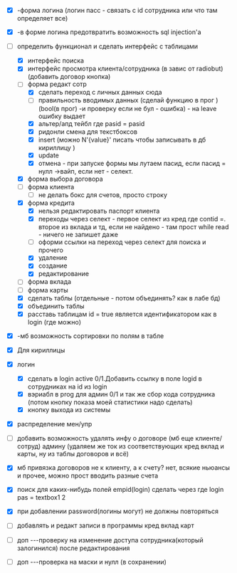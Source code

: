 - [x] -форма логина (логин пасс - связать с id сотрудника или что там определяет все)
- [x] -в форме логина предотвратить возможность sql injection'а
- [ ] определить функционал и сделать интерфейс с таблицами
  - [x] интерфейс поиска
  - [x] интерфейс просмотра клиента/сотрудника (в завис от radiobut) (добавить договор кнопка)
  - [ ] форма редакт сотр
    - [x] сделать переход с личных данных сюда
    - [ ] правильность вводимых данных (сделай функцию в прог )(bool(в прог) -и проверку если не бул - ошибка) - на leave ошибку выдает
    - [x] альтер/апд тейбл где pasid = pasid 
    - [x] ридонли смена для текстбоксов
    - [x] insert (можно N'{value}' писать чтобы записывать в дб кириллицу )
    - [x] update
    - [x] отмена - при запуске формы мы лутаем пасид, если пасид = нулл ->вайп, если нет - селект.
  - [x] форма выбора договора
  - [ ] форма клиента
    - [ ] не делать бокс для счетов, просто строку
  - [x] форма кредита
    - [x] нельзя редактировать паспорт клиента
    - [x] переходы через селект - первое селект из кред где contid =. второе из вклада и тд, если не найдено - там прост while read - ничего не запишет даже
    - [ ] оформи ссылки на переход через селект для поиска и прочего
    - [x] удаление
    - [x] создание
    - [x] редактирование
  - [ ] форма вклада
  - [ ] форма карты
  - [x] сделать таблы (отдельные - потом объединять? как в лабе бд)
  - [x] объединить таблы 
  - [x] расставь таблицам id = true является идентификатором как в login (где можно)
- [x] -мб возможность сортировки по полям в табле
- [x] Для кириллицы 
- [x] логин
  - [x] сделать в login active 0/1.Добавить ссылку в поле logid в сотрудниках на id из login
  - [x] вэриабл в prog для админ 0/1 и так же сбор кода сотрудника (потом кнопку показа моей статистики надо сделать)
  - [x] кнопку выхода из системы
- [x] распределение мен/упр
- [ ] добавить возможность удалять инфу о договоре (мб еще клиенте/сотруд) админу (удаляем же ток из соответствующих кред вклад и карты, ну из таблы договоров и всё)
- [x] мб привязка договоров не к клиенту, а к счету? нет, всякие ньюансы и прочее, можно прост вводить разные счета
- [x] поиск для каких-нибудь полей empid(login) сделать через где login pas = textbox1 2
- [x] при добавлении password(логины могут) не должны повторяться
- [ ] добавлять и редакт записи в программы кред вклад карт
- [ ] доп ---проверку на изменение доступа сотрудника(который залогинился) после редактирования
- [ ] доп ---проверка на маски и нулл (в сохранении)



